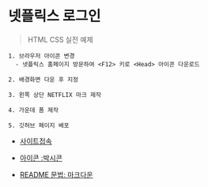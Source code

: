# 넷플릭스 로그인

> HTML CSS 실전 예제

```
1. 브라우저 아이콘 변경
  - 넷플릭스 홈페이지 방문하여 <F12> 키로 <Head> 아이콘 다운로드

2. 배경화면 다운 후 지정

3. 왼쪽 상단 NETFLIX 마크 제작

4. 가운데 폼 제작

5. 깃허브 페이지 베포

```

- [사이트접속](https://joeuni-ex.github.io/Netflix/)

- [아이콘 :박시콘](https://boxicons.com/?query=heart)

- [README 문법: 마크다운](https://gist.github.com/ihoneymon/652be052a0727ad59601)

